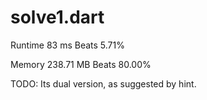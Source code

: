 # solve1.dart

Runtime 83 ms Beats 5.71%

Memory 238.71 MB Beats 80.00%


TODO: Its dual version, as suggested by hint.

